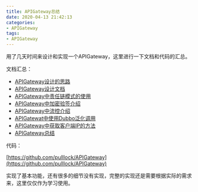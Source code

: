 ```yaml
---
title: APIGateway总结
date: 2020-04-13 21:42:13
categories: 
- APIGateway
tags:
- APIGateway
---
```


用了几天时间来设计和实现一个APIGateway，这里进行一下文档和代码的汇总。

<!--more-->

文档汇总：

- [APIGateway设计的思路](http://www.pullock.fun/2020/04/06/APIGateway设计的思路/)
- [APIGateway设计文档](http://www.pullock.fun/2020/04/07/APIGateway设计文档/)
- [APIGateway中责任链模式的使用](http://www.pullock.fun/2020/04/08/APIGateway中责任链模式的使用/)
- [APIGateway中加密验签介绍](http://www.pullock.fun/2020/04/08/APIGateway中加密验签介绍/)
- [APIGateway中流控介绍](http://www.pullock.fun/2020/04/09/APIGateway中流控介绍/)
- [APIGatewat中使用Dubbo泛化调用](http://www.pullock.fun/2020/04/09/APIGatewat中使用Dubbo泛化调用/)
- [APIGateway中获取客户端IP的方法](http://www.pullock.fun/2020/04/12/APIGateway中获取客户端IP的方法/)
- [APIGateway总结](http://www.pullock.fun/2020/04/13/APIGateway总结)

代码：

[https://github.com/pulllock/APIGateway](https://github.com/pulllock/APIGateway)

实现了基本功能，还有很多的细节没有实现，完整的实现还是需要根据实际的需求来，这里仅仅作为学习使用。